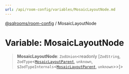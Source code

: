 ```yaml
---
url: /api/room-config/variables/MosaicLayoutNode.md
---
```

[@sqlrooms/room-config](../index.md) / MosaicLayoutNode

# Variable: MosaicLayoutNode

> **MosaicLayoutNode**: `ZodUnion`\<readonly \[`ZodString`, `ZodType`<[`MosaicLayoutParent`](../type-aliases/MosaicLayoutParent.md), `unknown`, `$ZodTypeInternals`<[`MosaicLayoutParent`](../type-aliases/MosaicLayoutParent.md), `unknown`>>]>
